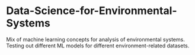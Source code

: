 # Data-Science-for-Environmental-Systems
Mix of machine learning concepts for analysis of environmental systems. Testing out different ML models for different environment-related datasets.
